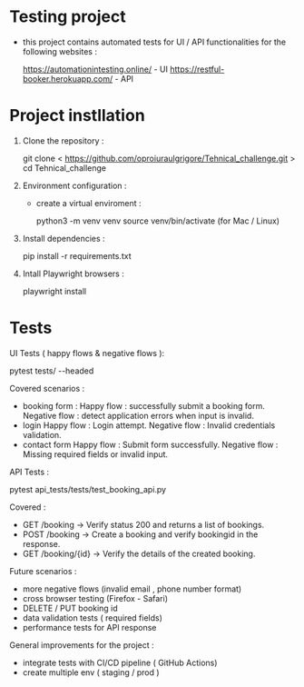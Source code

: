 # Testing project 

- this project contains automated tests for UI / API functionalities for the following websites :
 
    https://automationintesting.online/ - UI 
    https://restful-booker.herokuapp.com/ - API 

 # Project instllation 

 1. Clone the repository : 

    git clone < https://github.com/oproiuraulgrigore/Tehnical_challenge.git >
    cd Tehnical_challenge

 2. Environment configuration :

    - create a virtual enviroment : 

      python3 -m venv venv
      source venv/bin/activate (for Mac / Linux)

 3. Install dependencies :
  
    pip install -r requirements.txt 

 4. Intall Playwright browsers : 

    playwright install

# Tests

UI Tests ( happy flows & negative flows ):

pytest tests/ --headed 

Covered scenarios : 

 - booking form : 
 Happy flow : successfully submit a booking form.
 Negative flow : detect application errors when input is invalid.
 - login
 Happy flow : Login attempt.
 Negative flow : Invalid credentials validation. 
 - contact form 
 Happy flow : Submit form successfully.
 Negative flow : Missing required fields or invalid input.


API Tests : 

pytest api_tests/tests/test_booking_api.py

Covered : 

 - GET /booking → Verify status 200 and returns a list of bookings.
 - POST /booking → Create a booking and verify bookingid in the response.
 - GET /booking/{id} → Verify the details of the created booking.


Future scenarios :
- more negative flows (invalid email , phone number format) 
- cross browser testing (Firefox - Safari)
- DELETE / PUT booking id
- data validation tests ( required fields)
- performance tests for API response

General improvements for the project : 
- integrate tests with CI/CD pipeline ( GitHub Actions)
- create multiple env ( staging / prod )


